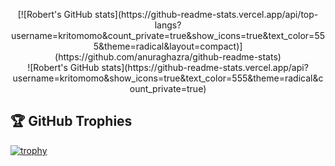 <!--
**kritomomo/kritomomo** is a ✨ _special_ ✨ repository because its `README.md` (this file) appears on your GitHub profile.

Here are some ideas to get you started:

- 🔭 I’m currently working on ...
- 🌱 I’m currently learning ...
- 👯 I’m looking to collaborate on ...
- 🤔 I’m looking for help with ...
- 💬 Ask me about ...
- 📫 How to reach me: ...
- 😄 Pronouns: ...
- ⚡ Fun fact: ...
-->

<p align="center">
[![Robert's GitHub stats](https://github-readme-stats.vercel.app/api/top-langs?username=kritomomo&count_private=true&show_icons=true&text_color=555&theme=radical&layout=compact)](https://github.com/anuraghazra/github-readme-stats)
<br>
![Robert's GitHub stats](https://github-readme-stats.vercel.app/api?username=kritomomo&show_icons=true&text_color=555&theme=radical&count_private=true)
</p>


## 🏆 GitHub Trophies

[![trophy](https://github-profile-trophy.vercel.app/?username=kritomomo&theme=nord&column=7)](https://github.com/ryo-ma/github-profile-trophy)
